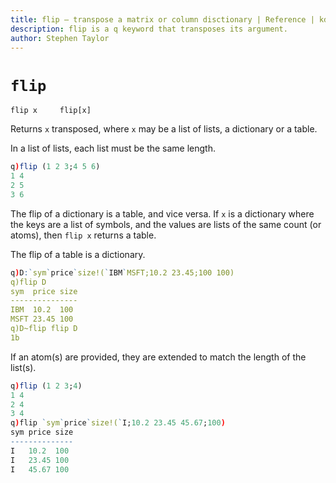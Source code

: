 ```yaml
---
title: flip – transpose a matrix or column disctionary | Reference | kdb+ and q documentation
description: flip is a q keyword that transposes its argument.
author: Stephen Taylor
---
```

# `flip`



```syntax
flip x     flip[x]
```

Returns `x` transposed, where `x` may be a list of lists, a dictionary or a table. 

In a list of lists, each list must be the same length.

```q
q)flip (1 2 3;4 5 6)
1 4
2 5
3 6
```

The flip of a dictionary is a table, and vice versa. If `x` is a dictionary where the keys are a list of symbols, and the values are lists of the same count (or atoms), then `flip x` returns a table.

The flip of a table is a dictionary.

```q
q)D:`sym`price`size!(`IBM`MSFT;10.2 23.45;100 100)
q)flip D
sym  price size
---------------
IBM  10.2  100
MSFT 23.45 100
q)D~flip flip D
1b
```

If an atom(s) are provided, they are extended to match the length of the list(s).

```q
q)flip (1 2 3;4)
1 4
2 4
3 4
q)flip `sym`price`size!(`I;10.2 23.45 45.67;100)
sym price size
--------------
I   10.2  100
I   23.45 100
I   45.67 100
```

